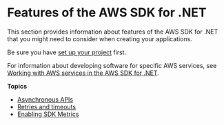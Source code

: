 # Features of the AWS SDK for \.NET<a name="net-dg-sdk-features"></a>

This section provides information about features of the AWS SDK for \.NET that you might need to consider when creating your applications\.

Be sure you have [set up your project](net-dg-config.md) first\.

For information about developing software for specific AWS services, see [Working with AWS services in the AWS SDK for \.NET](tutorials-examples.md)\.

**Topics**
+ [Asynchronous APIs](sdk-net-async-api.md)
+ [Retries and timeouts](retries-timeouts.md)
+ [Enabling SDK Metrics](sdk-metrics.md)